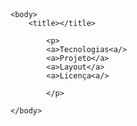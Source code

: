 # <header>
    <body>
        <title></title>
      
            <p>
            <a>Tecnologias<a/>
            <a>Projeto</a>
            <a>Layout</a>
            <a>Licença<a/>
        
            </p>
     
    </body>
</header>
